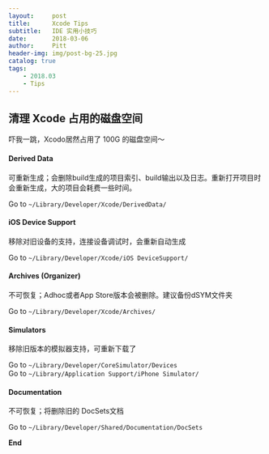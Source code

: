 ```yaml
---
layout:     post
title:      Xcode Tips
subtitle:   IDE 实用小技巧
date:       2018-03-06
author:     Pitt
header-img: img/post-bg-25.jpg
catalog: true
tags:
    - 2018.03
    - Tips
---
```


## 清理 Xcode 占用的磁盘空间
吓我一跳，Xcodo居然占用了 100G 的磁盘空间～

#### Derived Data

可重新生成；会删除build生成的项目索引、build输出以及日志。重新打开项目时会重新生成，大的项目会耗费一些时间。

Go to `~/Library/Developer/Xcode/DerivedData/`


#### iOS Device Support

移除对旧设备的支持，连接设备调试时，会重新自动生成

Go to `~/Library/Developer/Xcode/iOS DeviceSupport/`


#### Archives (Organizer)

不可恢复；Adhoc或者App Store版本会被删除。建议备份dSYM文件夹

Go to `~/Library/Developer/Xcode/Archives/`


#### Simulators

移除旧版本的模拟器支持，可重新下载了

Go to `~/Library/Developer/CoreSimulator/Devices`   
Go to `~/Library/Application Support/iPhone Simulator/`


#### Documentation

不可恢复；将删除旧的 DocSets文档

Go to `~/Library/Developer/Shared/Documentation/DocSets`


**End**

